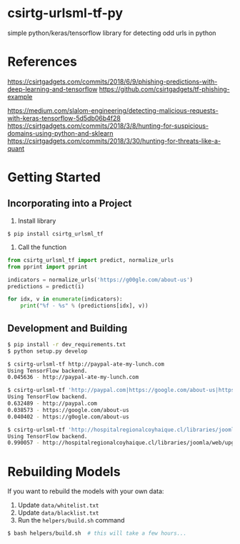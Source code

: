 # csirtg-urlsml-tf-py
simple python/keras/tensorflow library for detecting odd urls in python

# References

https://csirtgadgets.com/commits/2018/6/9/phishing-predictions-with-deep-learning-and-tensorflow
https://github.com/csirtgadgets/tf-phishing-example

https://medium.com/slalom-engineering/detecting-malicious-requests-with-keras-tensorflow-5d5db06b4f28
https://csirtgadgets.com/commits/2018/3/8/hunting-for-suspicious-domains-using-python-and-sklearn
https://csirtgadgets.com/commits/2018/3/30/hunting-for-threats-like-a-quant

# Getting Started

## Incorporating into a Project
1. Install library
```
$ pip install csirtg_urlsml_tf
```

1. Call the function
```python
from csirtg_urlsml_tf import predict, normalize_urls
from pprint import pprint

indicators = normalize_urls('https://g00gle.com/about-us')
predictions = predict(i)

for idx, v in enumerate(indicators):
    print("%f - %s" % (predictions[idx], v))
```


## Development and Building
```bash
$ pip install -r dev_requirements.txt
$ python setup.py develop

$ csirtg-urlsml-tf http://paypal-ate-my-lunch.com
Using TensorFlow backend.
0.045636 - http://paypal-ate-my-lunch.com

$ csirtg-urlsml-tf 'http://paypal.com|https://google.com/about-us|https://g0ogle.com/about-us'
Using TensorFlow backend.
0.632489 - http://paypal.com
0.038573 - https://google.com/about-us
0.040402 - https://g0ogle.com/about-us

$ csirtg-urlsml-tf 'http://hospitalregionalcoyhaique.cl/libraries/joomla/web/upgrade/verification/32216DN73N1C35BM7D9M/card.php'
Using TensorFlow backend.
0.990057 - http://hospitalregionalcoyhaique.cl/libraries/joomla/web/upgrade/verification/32216DN73N1C35BM7D9M/card.php
```

# Rebuilding Models

If you want to rebuild the models with your own data:

1. Update `data/whitelist.txt`
1. Update `data/blacklist.txt`
1. Run the `helpers/build.sh` command

```bash
$ bash helpers/build.sh  # this will take a few hours...
```
